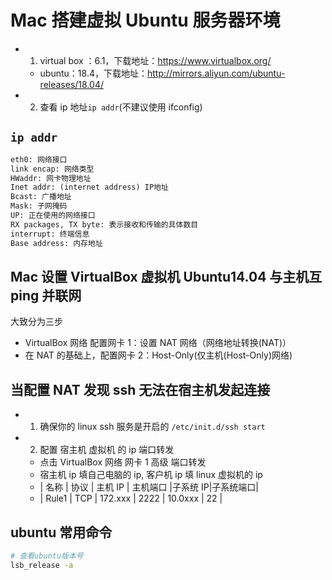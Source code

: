 # Mac 搭建虚拟 Ubuntu 服务器环境

- 1. virtual box ：6.1，下载地址：https://www.virtualbox.org/

  - ubuntu：18.4，下载地址：http://mirrors.aliyun.com/ubuntu-releases/18.04/

- 2. 查看 ip 地址`ip addr`(不建议使用 ifconfig)

## `ip addr`

```txt
eth0: 网络接口
link encap: 网络类型
HWaddr: 网卡物理地址
Inet addr: (internet address) IP地址
Bcast: 广播地址
Mask: 子网掩码
UP: 正在使用的网络接口
RX packages, TX byte: 表示接收和传输的具体数目
interrupt: 终端信息
Base address: 内存地址
```

## Mac 设置 VirtualBox 虚拟机 Ubuntu14.04 与主机互 ping 并联网

大致分为三步

- VirtualBox 网络 配置网卡 1：设置 NAT 网络（网络地址转换(NAT)）
- 在 NAT 的基础上，配置网卡 2：Host-Only(仅主机(Host-Only)网络)

## 当配置 NAT 发现 ssh 无法在宿主机发起连接

- 1. 确保你的 linux ssh 服务是开启的 `/etc/init.d/ssh start`
- 2. 配置 宿主机 虚拟机 的 ip 端口转发
  - 点击 VirtualBox 网络 网卡 1 高级 端口转发
  - 宿主机 ip 填自己电脑的 ip, 客户机 ip 填 linux 虚拟机的 ip
  - | 名称 | 协议 | 主机 IP | 主机端口 |子系统 IP|子系统端口|
  - | Rule1 | TCP | 172.xxx | 2222 | 10.0xxx | 22 |

## ubuntu 常用命令

```bash
# 查看ubuntu版本号
lsb_release -a
```
